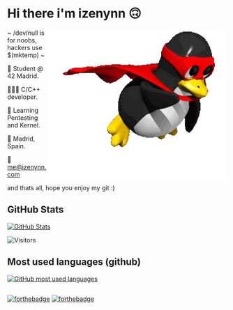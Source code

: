 # Hi there i'm izenynn 🙃

<img align="right" src=./media/wp-linux-nobg.webp style="object-fit: cover; height: 350px; float: right;">

~ /dev/null is for noobs, hackers use $(mktemp) ~

🌱 Student @ 42 Madrid.

👨🏻‍💻 C/C++ developer.

💭 Learning Pentesting and Kernel.

📍 Madrid, Spain.

📩 me@izenynn.com

and thats all, hope you enjoy my git :)

## GitHub Stats

[![GitHub Stats](https://github-readme-stats.vercel.app/api?username=izenynn&show_icons=true&count_private=true&hide=contribs&theme=dark)](https://github.com/izenynn?tab=repositories)

![Visitors](https://visitor-badge.laobi.icu/badge?page_id=izenynn.izenynn)

## Most used languages (github)

[![GitHub most used languages](https://github-readme-stats.vercel.app/api/top-langs/?username=izenynn&langs_count=10&theme=dark&count_private=true&hide_title=true&layout=compact&hide=roff,swift,objective-c,perl)](https://github.com/izenynn?tab=repositories)

##
[![forthebadge](https://forthebadge.com/images/badges/built-with-love.svg)](https://forthebadge.com)
[![forthebadge](https://forthebadge.com/images/badges/powered-by-coffee.svg)](https://forthebadge.com)
